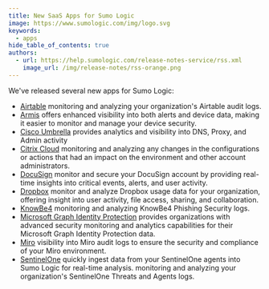 ```yaml
---
title: New SaaS Apps for Sumo Logic
image: https://www.sumologic.com/img/logo.svg
keywords:
  - apps
hide_table_of_contents: true
authors:
  - url: https://help.sumologic.com/release-notes-service/rss.xml
    image_url: /img/release-notes/rss-orange.png
---
```


We've released several new apps for Sumo Logic:

* [Airtable](/docs/integrations/saas-cloud/airtable) monitoring and analyzing your organization's Airtable audit logs.
* [Armis](/docs/integrations/saas-cloud/armis) offers enhanced visibility into both alerts and device data, making it easier to monitor and manage your device security.
* [Cisco Umbrella](/docs/integrations/saas-cloud/cisco-umbrella) provides analytics and visibility into DNS, Proxy, and Admin activity
* [Citrix Cloud](/docs/integrations/saas-cloud/citrix-cloud) monitoring and analyzing any changes in the configurations or actions that had an impact on the environment and other account administrators.
* [DocuSign](/docs/integrations/saas-cloud/docusign) monitor and secure your DocuSign account by providing real-time insights into critical events, alerts, and user activity.
* [Dropbox](/docs/integrations/saas-cloud/dropbox) monitor and analyze Dropbox usage data for your organization, offering insight into user activity, file access, sharing, and collaboration.
* [KnowBe4](/docs/integrations/saas-cloud/knowbe4) monitoring and analyzing KnowBe4 Phishing Security logs.
* [Microsoft Graph Identity Protection](/docs/integrations/microsoft-azure/microsoft-graph-identity-protection) provides organizations with advanced security monitoring and analytics capabilities for their Microsoft Graph Identity Protection data.
* [Miro](/docs/integrations/saas-cloud/miro) visibility into Miro audit logs to ensure the security and compliance of your Miro environment.
* [SentinelOne](/docs/integrations/saas-cloud/sentinelone) quickly ingest data from your SentinelOne agents into Sumo Logic for real-time analysis. monitoring and analyzing your organization's SentinelOne Threats and Agents logs.
